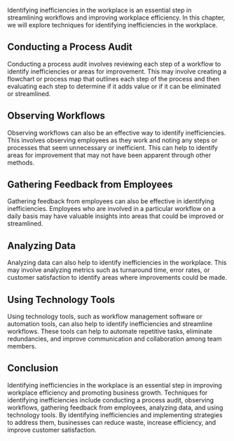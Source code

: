 
Identifying inefficiencies in the workplace is an essential step in streamlining workflows and improving workplace efficiency. In this chapter, we will explore techniques for identifying inefficiencies in the workplace.

Conducting a Process Audit
--------------------------

Conducting a process audit involves reviewing each step of a workflow to identify inefficiencies or areas for improvement. This may involve creating a flowchart or process map that outlines each step of the process and then evaluating each step to determine if it adds value or if it can be eliminated or streamlined.

Observing Workflows
-------------------

Observing workflows can also be an effective way to identify inefficiencies. This involves observing employees as they work and noting any steps or processes that seem unnecessary or inefficient. This can help to identify areas for improvement that may not have been apparent through other methods.

Gathering Feedback from Employees
---------------------------------

Gathering feedback from employees can also be effective in identifying inefficiencies. Employees who are involved in a particular workflow on a daily basis may have valuable insights into areas that could be improved or streamlined.

Analyzing Data
--------------

Analyzing data can also help to identify inefficiencies in the workplace. This may involve analyzing metrics such as turnaround time, error rates, or customer satisfaction to identify areas where improvements could be made.

Using Technology Tools
----------------------

Using technology tools, such as workflow management software or automation tools, can also help to identify inefficiencies and streamline workflows. These tools can help to automate repetitive tasks, eliminate redundancies, and improve communication and collaboration among team members.

Conclusion
----------

Identifying inefficiencies in the workplace is an essential step in improving workplace efficiency and promoting business growth. Techniques for identifying inefficiencies include conducting a process audit, observing workflows, gathering feedback from employees, analyzing data, and using technology tools. By identifying inefficiencies and implementing strategies to address them, businesses can reduce waste, increase efficiency, and improve customer satisfaction.
